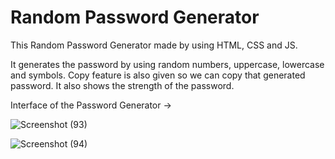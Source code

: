 # Random Password Generator

This Random Password Generator made by using HTML, CSS and JS.

It generates the password by using random numbers, uppercase, lowercase and symbols. Copy feature is also given so we can copy that generated password. It also shows the strength of the password.

Interface of the Password Generator ->

![Screenshot (93)](https://user-images.githubusercontent.com/109027067/233311086-aca659a7-3cf0-4eb5-940f-d7b346ae61a1.png)

![Screenshot (94)](https://user-images.githubusercontent.com/109027067/233311124-a1ef1ead-2fd3-4421-83b5-06045253d44b.png)
